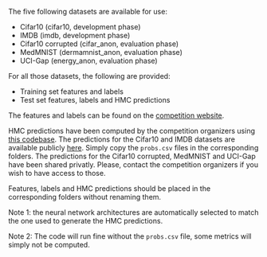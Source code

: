 The five following datasets are available for use:
* Cifar10 (cifar10, development phase)
* IMDB (imdb, development phase)
* Cifar10 corrupted (cifar_anon, evaluation phase)
* MedMNIST (dermamnist_anon, evaluation phase)
* UCI-Gap (energy_anon, evaluation phase)

For all those datasets, the following are provided:
* Training set features and labels
* Test set features, labels and HMC predictions

The features and labels can be found on the [competition website](https://izmailovpavel.github.io/neurips_bdl_competition/getting_started.html).

HMC predictions have been computed by the competition organizers using [this codebase](https://github.com/google-research/google-research/tree/master/bnn_hmc). The predictions for the Cifar10 and IMDB datasets are available publicly [here](https://github.com/izmailovpavel/neurips_bdl_starter_kit/tree/main/data). Simply copy the `probs.csv` files in the corresponding folders. The predictions for the Cifar10 corrupted, MedMNIST and UCI-Gap have been shared privatly. Please, contact the competition organizers if you wish to have access to those. 

Features, labels and HMC predictions should be placed in the corresponding folders without renaming them.

Note 1: the neural network architectures are automatically selected to match the one used to generate the HMC predictions.

Note 2: The code will run fine without the `probs.csv` file, some metrics will simply not be computed.
